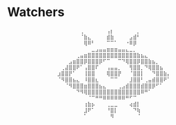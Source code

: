 # Watchers

                    ⠀⠀⠀⠀⠀⠀⢀⠀⠀⠀⠀⠀⠀⢠⡆⠀⠀⠀⠀⠀⠀⡀⠀⠀⠀⠀⠀⠀⠀⠀
                    ⠀⠀⠀⠀⠀⠀⠈⣷⣄⠀⠀⠀⠀⣾⣷⠀⠀⠀⠀⣠⣾⠃⠀⠀⠀⠀⠀⠀⠀⠀
                    ⠀⠀⠀⠀⠀⠀⠀⢿⠿⠃⠀⠀⠀⠉⠉⠁⠀⠀⠐⠿⡿⠀⠀⠀⠀⠀⠀⠀⠀⠀
                    ⠀⠀⠀⠀⠀⠀⠀⠀⠀⣀⣠⣤⣤⣶⣶⣶⣤⣤⣄⣀⡀⠀⠀⠀⠀⠀⠀⠀⠀⠀
                    ⠀⠀⠀⠀⠀⢀⣤⣶⣿⣿⣿⣿⣿⣿⣿⣿⣿⣿⣿⣿⣿⣷⣦⣄⠀⠀⠀⠀⠀⠀
                    ⠀⠀⠀⣠⣶⣿⣿⡿⣿⣿⣿⡿⠋⠉⠀⠀⠉⠙⢿⣿⣿⡿⣿⣿⣷⣦⡀⠀⠀⠀
                    ⠀⢀⣼⣿⣿⠟⠁⢠⣿⣿⠏⠀⠀⢠⣤⣤⡀⠀⠀⢻⣿⣿⡀⠙⢿⣿⣿⣦⠀⠀
                    ⣰⣿⣿⡟⠁⠀⠀⢸⣿⣿⠀⠀⠀⢿⣿⣿⡟⠀⠀⠈⣿⣿⡇⠀⠀⠙⣿⣿⣷⡄
                    ⠈⠻⣿⣿⣦⣄⠀⠸⣿⣿⣆⠀⠀⠀⠉⠉⠀⠀⠀⣸⣿⣿⠃⢀⣤⣾⣿⣿⠟⠁
                    ⠀⠀⠈⠻⣿⣿⣿⣶⣿⣿⣿⣦⣄⠀⠀⠀⢀⣠⣾⣿⣿⣿⣾⣿⣿⡿⠋⠁⠀⠀
                    ⠀⠀⠀⠀⠀⠙⠻⢿⣿⣿⣿⣿⣿⣿⣿⣿⣿⣿⣿⣿⣿⣿⠿⠛⠁⠀⠀⠀⠀⠀
                    ⠀⠀⠀⠀⠀⠀⠀⠀⠈⠉⠛⠛⠿⠿⠿⠿⠿⠿⠛⠋⠉⠀⠀⠀⠀⠀⠀⠀⠀⠀
                    ⠀⠀⠀⠀⠀⠀⠀⢰⣷⡦⠀⠀⠀⢀⣀⣀⠀⠀⠀⢴⣾⡇⠀⠀⠀⠀⠀⠀⠀⠀
                    ⠀⠀⠀⠀⠀⠀⠀⣸⠟⠁⠀⠀⠀⠘⣿⡇⠀⠀⠀⠀⠙⢷⠀⠀⠀⠀⠀⠀⠀⠀
                    ⠀⠀⠀⠀⠀⠀⠀⠁⠀⠀⠀⠀⠀⠀⠻⠀⠀⠀⠀⠀⠀⠈⠀⠀⠀⠀⠀⠀⠀⠀
